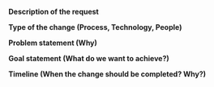 <b>Description of the request</b>
<insert>

<b>Type of the change (Process, Technology, People)</b>
<insert>

<b>Problem statement (Why)</b>
<insert>

<b>Goal statement (What do we want to achieve?)</b>
<insert>

  <b>Timeline (When the change should be completed? Why?)</b>
<insert>
